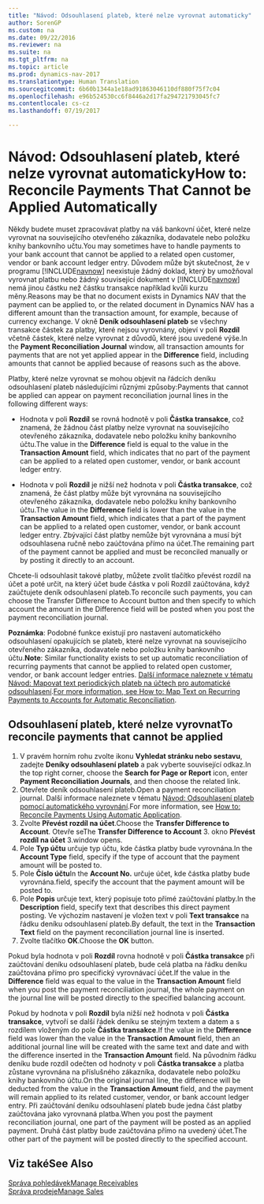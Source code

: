 ```yaml
---
title: "Návod: Odsouhlasení plateb, které nelze vyrovnat automaticky"
author: SorenGP
ms.custom: na
ms.date: 09/22/2016
ms.reviewer: na
ms.suite: na
ms.tgt_pltfrm: na
ms.topic: article
ms.prod: dynamics-nav-2017
ms.translationtype: Human Translation
ms.sourcegitcommit: 6b60b1344a1e18ad91863046110df880f75f7c04
ms.openlocfilehash: e96b524530cc6f8446a2d17fa294721793045fc7
ms.contentlocale: cs-cz
ms.lasthandoff: 07/19/2017

---
```


# <a name="how-to-reconcile-payments-that-cannot-be-applied-automatically"></a><span data-ttu-id="e04fc-102">Návod: Odsouhlasení plateb, které nelze vyrovnat automaticky</span><span class="sxs-lookup"><span data-stu-id="e04fc-102">How to: Reconcile Payments That Cannot be Applied Automatically</span></span>
<span data-ttu-id="e04fc-103">Někdy budete muset zpracovávat platby na váš bankovní účet, které nelze vyrovnat na souvisejícího otevřeného zákazníka, dodavatele nebo položku knihy bankovního učtu.</span><span class="sxs-lookup"><span data-stu-id="e04fc-103">You may sometimes have to handle payments to your bank account that cannot be applied to a related open customer, vendor or bank account ledger entry.</span></span> <span data-ttu-id="e04fc-104">Důvodem může být skutečnost, že v programu [!INCLUDE[navnow](includes/navnow_md.md)] neexistuje žádný doklad, který by umožňoval vyrovnat platbu nebo žádný související dokument v [!INCLUDE[navnow](includes/navnow_md.md)] nemá jinou částku než částku transakce například kvůli kurzu měny.</span><span class="sxs-lookup"><span data-stu-id="e04fc-104">Reasons may be that no document exists in Dynamics NAV that the payment can be applied to, or the related document in Dynamics NAV has a different amount than the transaction amount, for example, because of currency exchange.</span></span> <span data-ttu-id="e04fc-105">V okně **Deník odsouhlasení plateb** se všechny transakce částek za platby, které nejsou vyrovnány, objeví v poli **Rozdíl** včetně částek, které nelze vyrovnat z důvodů, které jsou uvedené výše.</span><span class="sxs-lookup"><span data-stu-id="e04fc-105">In the **Payment Reconciliation Journal** window, all transaction amounts for payments that are not yet applied appear in the **Difference** field, including amounts that cannot be applied because of reasons such as the above.</span></span>

<span data-ttu-id="e04fc-106">Platby, které nelze vyrovnat se mohou objevit na řádcích deníku odsouhlasení plateb následujícími různými způsoby:</span><span class="sxs-lookup"><span data-stu-id="e04fc-106">Payments that cannot be applied can appear on payment reconciliation journal lines in the following different ways:</span></span>

- <span data-ttu-id="e04fc-107">Hodnota v poli **Rozdíl** se rovná hodnotě v poli **Částka transakce**, což znamená, že žádnou část platby nelze vyrovnat na souvisejícího otevřeného zákazníka, dodavatele nebo položku knihy bankovního účtu.</span><span class="sxs-lookup"><span data-stu-id="e04fc-107">The value in the **Difference** field is equal to the value in the **Transaction Amount** field, which indicates that no part of the payment can be applied to a related open customer, vendor, or bank account ledger entry.</span></span>

- <span data-ttu-id="e04fc-108">Hodnota v poli **Rozdíl** je nižší než hodnota v poli **Částka transakce**, což znamená, že část platby může být vyrovnána na souvisejícího otevřeného zákazníka, dodavatele nebo položku knihy bankovního účtu.</span><span class="sxs-lookup"><span data-stu-id="e04fc-108">The value in the **Difference** field is lower than the value in the **Transaction Amount** field, which indicates that a part of the payment can be applied to a related open customer, vendor, or bank account ledger entry.</span></span> <span data-ttu-id="e04fc-109">Zbývající část platby nemůže být vyrovnána a musí být odsouhlasena ručně nebo zaúčtována přímo na účet.</span><span class="sxs-lookup"><span data-stu-id="e04fc-109">The remaining part of the payment cannot be applied and must be reconciled manually or by posting it directly to an account.</span></span>

<span data-ttu-id="e04fc-110">Chcete-li odsouhlasit takové platby, můžete zvolit tlačítko převést rozdíl na účet a poté určit, na který účet bude částka v poli Rozdíl zaúčtována, když zaúčtujete deník odsouhlasení plateb.</span><span class="sxs-lookup"><span data-stu-id="e04fc-110">To reconcile such payments, you can choose the Transfer Difference to Account button and then specify to which account the amount in the Difference field will be posted when you post the payment reconciliation journal.</span></span>

<span data-ttu-id="e04fc-111">**Poznámka**: Podobné funkce existují pro nastavení automatického odsouhlasení opakujících se plateb, které nelze vyrovnat na souvisejícího otevřeného zákazníka, dodavatele nebo položku knihy bankovního účtu.</span><span class="sxs-lookup"><span data-stu-id="e04fc-111">**Note**: Similar functionality exists to set up automatic reconciliation of recurring payments that cannot be applied to related open customer, vendor, or bank account ledger entries.</span></span> <span data-ttu-id="e04fc-112">[Další informace naleznete v tématu Návod: Mapovat text periodických plateb na účtech pro automatické odsouhlasení](receivables-how-map-text-recurring-payments-accounts-auto-reconcilliation.md).</span><span class="sxs-lookup"><span data-stu-id="e04fc-112">[For more information, see How to: Map Text on Recurring Payments to Accounts for Automatic Reconciliation](receivables-how-map-text-recurring-payments-accounts-auto-reconcilliation.md).</span></span>

## <a name="to-reconcile-payments-that-cannot-be-applied"></a><span data-ttu-id="e04fc-113">Odsouhlasení plateb, které nelze vyrovnat</span><span class="sxs-lookup"><span data-stu-id="e04fc-113">To reconcile payments that cannot be applied</span></span>
1. <span data-ttu-id="e04fc-114">V pravém horním rohu zvolte ikonu **Vyhledat stránku nebo sestavu**, zadejte **Deníky odsouhlasení plateb** a pak vyberte související odkaz.</span><span class="sxs-lookup"><span data-stu-id="e04fc-114">In the top right corner, choose the **Search for Page or Report** icon, enter **Payment Reconciliation Journals**, and then choose the related link.</span></span>
2. <span data-ttu-id="e04fc-115">Otevřete deník odsouhlasení plateb.</span><span class="sxs-lookup"><span data-stu-id="e04fc-115">Open a payment reconciliation journal.</span></span> <span data-ttu-id="e04fc-116">Další informace naleznete v tématu [Návod: Odsouhlasení plateb pomocí automatického vyrovnání](receivables-how-reconcile-payments-auto-application.md).</span><span class="sxs-lookup"><span data-stu-id="e04fc-116">For more information, see [How to: Reconcile Payments Using Automatic Application](receivables-how-reconcile-payments-auto-application.md).</span></span>
3. <span data-ttu-id="e04fc-117">Zvolte **Převést rozdíl na účet**.</span><span class="sxs-lookup"><span data-stu-id="e04fc-117">Choose the **Transfer Difference to Account**.</span></span> <span data-ttu-id="e04fc-118">Otevře se</span><span class="sxs-lookup"><span data-stu-id="e04fc-118">The **Transfer Difference to Account** 3.</span></span> <span data-ttu-id="e04fc-119">okno **Převést rozdíl na účet** 3.</span><span class="sxs-lookup"><span data-stu-id="e04fc-119">window opens.</span></span>
4. <span data-ttu-id="e04fc-120">Pole **Typ účtu** určuje typ účtu, kde částka platby bude vyrovnána.</span><span class="sxs-lookup"><span data-stu-id="e04fc-120">In the **Account Type** field, specify if the type of account that the payment amount will be posted to.</span></span>
5. <span data-ttu-id="e04fc-121">Pole **Číslo účtu**</span><span class="sxs-lookup"><span data-stu-id="e04fc-121">In the **Account No.**</span></span> <span data-ttu-id="e04fc-122">určuje účet, kde částka platby bude vyrovnána.</span><span class="sxs-lookup"><span data-stu-id="e04fc-122">field, specify the account that the payment amount will be posted to.</span></span>
6. <span data-ttu-id="e04fc-123">Pole **Popis** určuje text, který popisuje toto přímé zaúčtování platby.</span><span class="sxs-lookup"><span data-stu-id="e04fc-123">In the **Description** field, specify text that describes this direct payment posting.</span></span> <span data-ttu-id="e04fc-124">Ve výchozím nastavení je vložen text v poli **Text transakce** na řádku deníku odsouhlasení plateb.</span><span class="sxs-lookup"><span data-stu-id="e04fc-124">By default, the text in the **Transaction Text** field on the payment reconciliation journal line is inserted.</span></span>
7. <span data-ttu-id="e04fc-125">Zvolte tlačítko **OK**.</span><span class="sxs-lookup"><span data-stu-id="e04fc-125">Choose the **OK** button.</span></span>

<span data-ttu-id="e04fc-126">Pokud byla hodnota v poli **Rozdíl** rovna hodnotě v poli **Částka transakce** při zaúčtování deníku odsouhlasení plateb, bude celá platba na řádku deníku zaúčtována přímo pro specifický vyrovnávací účet.</span><span class="sxs-lookup"><span data-stu-id="e04fc-126">If the value in the **Difference** field was equal to the value in the **Transaction Amount** field when you post the payment reconciliation journal, the whole payment on the journal line will be posted directly to the specified balancing account.</span></span>

<span data-ttu-id="e04fc-127">Pokud by hodnota v poli **Rozdíl** byla nižší než hodnota v poli **Částka transakce**, vytvoří se další řádek deníku se stejným textem a datem a s rozdílem vloženým do pole **Částka transakce**.</span><span class="sxs-lookup"><span data-stu-id="e04fc-127">If the value in the **Difference** field was lower than the value in the **Transaction Amount** field, then an additional journal line will be created with the same text and date and with the difference inserted in the **Transaction Amount** field.</span></span> <span data-ttu-id="e04fc-128">Na původním řádku deníku bude rozdíl odečten od hodnoty v poli **Částka transakce** a platba zůstane vyrovnána na příslušného zákazníka, dodavatele nebo položku knihy bankovního účtu.</span><span class="sxs-lookup"><span data-stu-id="e04fc-128">On the original journal line, the difference will be deducted from the value in the **Transaction Amount** field, and the payment will remain applied to its related customer, vendor, or bank account ledger entry.</span></span> <span data-ttu-id="e04fc-129">Při zaúčtování deníku odsouhlasení plateb bude jedna část platby zaúčtována jako vyrovnaná platba.</span><span class="sxs-lookup"><span data-stu-id="e04fc-129">When you post the payment reconciliation journal, one part of the payment will be posted as an applied payment.</span></span> <span data-ttu-id="e04fc-130">Druhá část platby bude zaúčtována přímo na uvedený účet.</span><span class="sxs-lookup"><span data-stu-id="e04fc-130">The other part of the payment will be posted directly to the specified account.</span></span>

## <a name="see-also"></a><span data-ttu-id="e04fc-131">Viz také</span><span class="sxs-lookup"><span data-stu-id="e04fc-131">See Also</span></span>
[<span data-ttu-id="e04fc-132">Správa pohledávek</span><span class="sxs-lookup"><span data-stu-id="e04fc-132">Manage Receivables</span></span>](receivables-manage-receivables.md)  
[<span data-ttu-id="e04fc-133">Správa prodeje</span><span class="sxs-lookup"><span data-stu-id="e04fc-133">Manage Sales</span></span>](sales-manage-sales.md)

